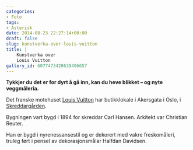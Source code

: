 ```yaml
---
categories:
- Foto
tags:
- Asterisk
date: 2014-08-23 22:27:14+00:00
draft: false
slug: kunstverka-over-louis-vuitton
title: |
    Kunstverka over    
    Louis Vuitton
gallery_id: 6077473420639406657
---
```


**Tykkjer du det er for dyrt å gå inn, kan du heve blikket – og nyte veggmåleria.**

Det franske motehuset [Louis Vuitton](https://nn.wikipedia.org/wiki/Louis_Vuitton) har butikklokale i Akersgata i Oslo, i [Skreddargården](https://no.wikipedia.org/wiki/Skredderg%C3%A5rden).

<!--more-->

Bygningen vart bygd i 1894 for skreddar Carl Hansen. Arkitekt var Christian Reuter.

Han er bygd i nyrenessansestil og er dekorert med vakre freskomåleri, truleg ført i pensel av dekorasjonsmålar Halfdan Davidsen.

